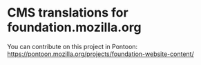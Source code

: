 # CMS translations for foundation.mozilla.org

You can contribute on this project in Pontoon: https://pontoon.mozilla.org/projects/foundation-website-content/
